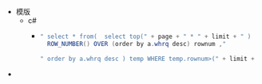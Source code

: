 - 模版
	- c\#
		- ```c#
		  " select * from(  select top(" + page + " * " + limit + " )   COUNT(1) OVER() AS zcount , 
		    ROW_NUMBER() OVER (order by a.whrq desc) rownum ,"
		    
		  " order by a.whrq desc ) temp WHERE temp.rownum>(" + limit + "*(" + page + "-1))
		  ```
-
